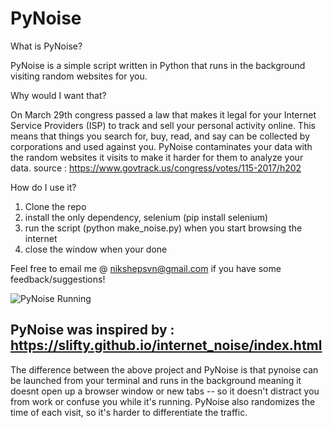# PyNoise

What is PyNoise?

PyNoise is a simple script written in Python that runs in the background visiting random websites for you.

Why would I want that?

On March 29th congress passed a law that makes it legal for your Internet Service Providers (ISP) to track and sell your personal activity online. This means that things you search for, buy, read, and say can be collected by corporations and used against you. PyNoise contaminates your data with the random websites it visits to make it harder for them to analyze your data.
source : https://www.govtrack.us/congress/votes/115-2017/h202

How do I use it?

1. Clone the repo
2. install the only dependency, selenium (pip install selenium)
3. run the script (python make_noise.py) when you start browsing the internet
4. close the window when your done

Feel free to email me @ nikshepsvn@gmail.com if you have some feedback/suggestions!

![PyNoise Running](https://i.imgur.com/jF82ACF.png "PyNoise Running")



PyNoise was inspired by : https://slifty.github.io/internet_noise/index.html
----------------------------------------------------------------------------------------

The difference between the above project and PyNoise is that pynoise can be launched from your terminal and runs in the background meaning it doesnt open up a browser window or new tabs -- so it doesn't distract you from work or confuse you while it's running. PyNoise also randomizes the time of each visit, so it's harder to differentiate the traffic.
